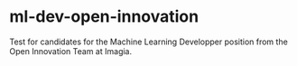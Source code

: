 # ml-dev-open-innovation

Test for candidates for the Machine Learning Developper position from the Open Innovation Team at Imagia.